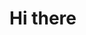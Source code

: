 
<!---
anusha-chebolu/anusha-chebolu is a ✨ special ✨ repository because its `README.md` (this file) appears on your GitHub profile.
You can click the Preview link to take a look at your changes.
--->

<h1 id="greeting">Hi there</h1>

<script>
  var greetings = ["Hi there", "I'm Anusha"];
  var currentGreeting = 0;
  setInterval(function() {
    currentGreeting = (currentGreeting + 1) % greetings.length;
    document.getElementById("greeting").textContent = greetings[currentGreeting];
  }, 3000); // Change text every 3000 milliseconds (3 seconds)
</script>



